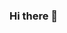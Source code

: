 ### Hi there 👋

<!--
**SalehAltahiry/SalehAltahiry** is a ✨ _special_ ✨ repository because its `README.md` (this file) appears on your GitHub profile.

Here are some ideas to get you started:

- 👯 I am looking forward to cooperate in the field of programming and electronic sales
- 🤔 I’m looking for help with programming. I want to learn the programming language, but I am from Yemen, and I do not have the money to study, and I do not have a good internet to study it online.
- 📫 How to reach me:
How to reach:
1. WhatsApp No. +967770476850
2. Instagram user s.h.thr
-->
